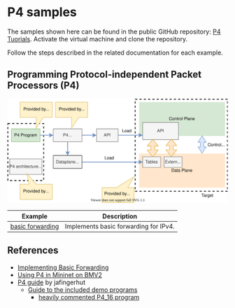 
# P4 samples

The samples shown here can be found in the public GitHub repository: [P4 Tuorials](https://github.com/p4lang/tutorials).
Activate the virtual machine and clone the repository.

Follow the steps described in the related documentation for each example.


## Programming Protocol-independent Packet Processors (P4)

![pgm-target-via-p4](../images/pgm-target-via-p4.svg)


|Example|Description|
|--------|-----------|
|[basic forwarding](p4-basic-forwarding.md)|Implements basic forwarding for IPv4.|


## References

- [Implementing Basic Forwarding](https://github.com/p4lang/tutorials/tree/master/exercises/basic)
- [Using P4 in Mininet on BMV2](bmv2.md)
- [P4 guide](https://github.com/jafingerhut/p4-guide) by jafingerhut
    - [Guide to the included demo programs](https://github.com/jafingerhut/p4-guide/blob/master/README-demos.md#guide-to-the-included-demo-programs)
        - [heavily commented P4_16 program](https://github.com/jafingerhut/p4-guide/blob/master/demo1/demo1-heavily-commented.p4_16.p4)
